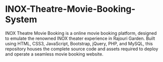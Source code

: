 # INOX-Theatre-Movie-Booking-System
 INOX Theatre Movie Booking is a online movie booking platform, designed to emulate the renowned INOX theater experience in Rajouri Garden. Built using HTML, CSS3, JavaScript, Bootstrap, jQuery, PHP, and MySQL, this repository houses the complete source code and assets required to deploy and operate a seamless movie booking website.
